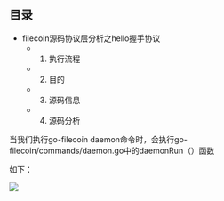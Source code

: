 ## 目录
- filecoin源码协议层分析之hello握手协议
    -   1. 执行流程
    -   2. 目的
    -   3. 源码信息
    -   4. 源码分析

当我们执行go-filecoin daemon命令时，会执行go-filecoin/commands/daemon.go中的daemonRun（）函数

如下：

![](Z:\go\src\Demo\hello-protocal\pic\node-daemon1.png)

